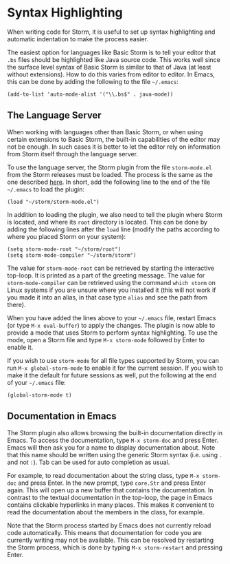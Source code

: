 Syntax Highlighting
===================

When writing code for Storm, it is useful to set up syntax highlighting and automatic indentation to
make the process easier.

The easiest option for languages like Basic Storm is to tell your editor that `.bs` files should be
highlighted like Java source code. This works well since the surface level syntax of Basic Storm is
similar to that of Java (at least without extensions). How to do this varies from editor to editor.
In Emacs, this can be done by adding the following to the file `~/.emacs`:

```
(add-to-list 'auto-mode-alist '("\\.bs$" . java-mode))
```

The Language Server
-------------------

When working with languages other than Basic Storm, or when using certain extensions to Basic Storm,
the built-in capabilities of the editor may not be enough. In such cases it is better to let the
editor rely on information from Storm itself through the language server.

To use the language server, the Storm plugin from the file `storm-mode.el` from the Storm releases
must be loaded. The process is the same as the one described [here](md:Source_References). In short,
add the following line to the end of the file `~/.emacs` to load the plugin:

```
(load "~/storm/storm-mode.el")
```

In addition to loading the plugin, we also need to tell the plugin where Storm is located, and where
its `root` directory is located. This can be done by adding the following lines after the `load`
line (modify the paths according to where you placed Storm on your system):

```
(setq storm-mode-root "~/storm/root")
(setq storm-mode-compiler "~/storm/storm")
```

The value for `storm-mode-root` can be retrieved by starting the interactive top-loop. It is printed
as a part of the greeting message. The value for `storm-mode-compiler` can be retrieved using the
command `which storm` on Linux systems if you are unsure where you installed it (this will not work
if you made it into an alias, in that case type `alias` and see the path from there).


When you have added the lines above to your `~/.emacs` file, restart Emacs (or type `M-x
eval-buffer`) to apply the changes. The plugin is now able to provide a mode that uses Storm to
perform syntax highlighting. To use the mode, open a Storm file and type `M-x storm-mode` followed
by Enter to enable it.

If you wish to use `storm-mode` for all file types supported by Storm, you can run `M-x
global-storm-mode` to enable it for the current session. If you wish to make it the default for
future sessions as well, put the following at the end of your `~/.emacs` file:

```
(global-storm-mode t)
```


Documentation in Emacs
----------------------

The Storm plugin also allows browsing the built-in documentation directly in Emacs. To access the
documentation, type `M-x storm-doc` and press Enter. Emacs will then ask you for a name to display
documentation about. Note that this name should be written using the generic Storm syntax (i.e.
using `.` and not `:`). Tab can be used for auto completion as usual.

For example, to read documentation about the string class, type `M-x storm-doc` and press Enter. In
the new prompt, type `core.Str` and press Enter again. This will open up a new buffer that contains
the documentation. In contrast to the textual documentation in the top-loop, the page in Emacs
contains clickable hyperlinks in many places. This makes it convenient to read the documentation
about the members in the class, for example.

Note that the Storm process started by Emacs does not currently reload code automatically. This
means that documentation for code you are currently writing may not be available. This can be
resolved by restarting the Storm process, which is done by typing `M-x storm-restart` and pressing
Enter.
